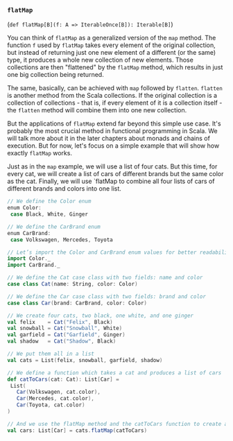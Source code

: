 ### `flatMap`
(`def flatMap[B](f: A => IterableOnce[B]): Iterable[B]`)

You can think of `flatMap` as a generalized version of the `map` method. The function `f` used by `flatMap` takes every element of the original collection, but instead of returning just one new element of a different (or the same) type, it produces a whole new collection of new elements. Those collections are then "flattened" by the `flatMap` method, which results in just one big collection being returned.

The same, basically, can be achieved with `map` followed by `flatten`. `flatten` is another method from the Scala collections. If the original collection is a collection of collections - that is, if every element of it is a collection itself - the `flatten` method will combine them into one new collection.

But the applications of `flatMap` extend far beyond this simple use case. It's probably the most crucial method in functional programming in Scala. We will talk more about it in the later chapters about monads and chains of execution. But for now, let's focus on a simple example that will show how exactly `flatMap` works.

Just as in the `map` example, we will use a list of four cats. But this time, for every cat, we will create a list of cars of different brands but the same color as the cat. Finally, we will use `flatMap to combine all four lists of cars of different brands and colors into one list.

```scala
// We define the Color enum
enum Color:
 case Black, White, Ginger

// We define the CarBrand enum
enum CarBrand:
 case Volkswagen, Mercedes, Toyota

// Let’s import the Color and CarBrand enum values for better readability
import Color._
import CarBrand._

// We define the Cat case class with two fields: name and color
case class Cat(name: String, color: Color)

// We define the Car case class with two fields: brand and color
case class Car(brand: CarBrand, color: Color)

// We create four cats, two black, one white, and one ginger
val felix    = Cat("Felix", Black)
val snowball = Cat("Snowball", White)
val garfield = Cat("Garfield", Ginger)
val shadow   = Cat("Shadow", Black)

// We put them all in a list
val cats = List(felix, snowball, garfield, shadow)

// We define a function which takes a cat and produces a list of cars
def catToCars(cat: Cat): List[Car] =
 List(
   Car(Volkswagen, cat.color),
   Car(Mercedes, cat.color),
   Car(Toyota, cat.color)
)

// And we use the flatMap method and the catToCars function to create a new list of all cars of all colors
val cars: List[Car] = cats.flatMap(catToCars)
```